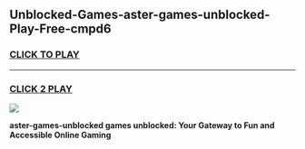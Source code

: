 
## Unblocked-Games-aster-games-unblocked-Play-Free-cmpd6
<h3>
<a href="https://premium76.site?title=aster-games-unblocked&ref=12A">CLICK TO PLAY</a></h3>
<hr>

<h3>
<a href="https://premium76.site?title=aster-games-unblocked&ref=12A">CLICK 2 PLAY</a>
  
</h3>

<a href="https://premium76.site?title=aster-games-unblocked&ref=12A"><img src="https://clearcache.store/games.png"></a>


**aster-games-unblocked games unblocked: Your Gateway to Fun and Accessible Online Gaming**
